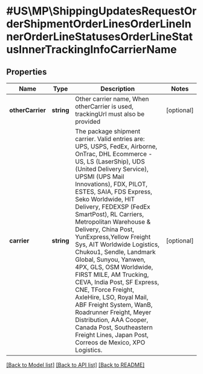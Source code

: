 # #US\MP\ShippingUpdatesRequestOrderShipmentOrderLinesOrderLineInnerOrderLineStatusesOrderLineStatusInnerTrackingInfoCarrierName

## Properties

Name | Type | Description | Notes
------------ | ------------- | ------------- | -------------
**otherCarrier** | **string** | Other carrier name, When otherCarrier is used, trackingUrl must also be provided | [optional]
**carrier** | **string** | The package shipment carrier. Valid entries are: UPS, USPS, FedEx, Airborne, OnTrac, DHL Ecommerce - US, LS (LaserShip), UDS (United Delivery Service), UPSMI (UPS Mail Innovations), FDX, PILOT, ESTES, SAIA, FDS Express, Seko Worldwide, HIT Delivery, FEDEXSP (FedEx SmartPost), RL Carriers, Metropolitan Warehouse & Delivery, China Post, YunExpress,Yellow Freight Sys, AIT Worldwide Logistics, Chukou1, Sendle, Landmark Global, Sunyou, Yanwen, 4PX, GLS, OSM Worldwide, FIRST MILE, AM Trucking, CEVA, India Post, SF Express, CNE, TForce Freight, AxleHire, LSO, Royal Mail, ABF Freight System, WanB, Roadrunner Freight, Meyer Distribution, AAA Cooper, Canada Post, Southeastern Freight Lines, Japan Post, Correos de Mexico, XPO Logistics. | [optional]


[[Back to Model list]](../) [[Back to API list]](../../Api/US/MP) [[Back to README]](../../README.md)
